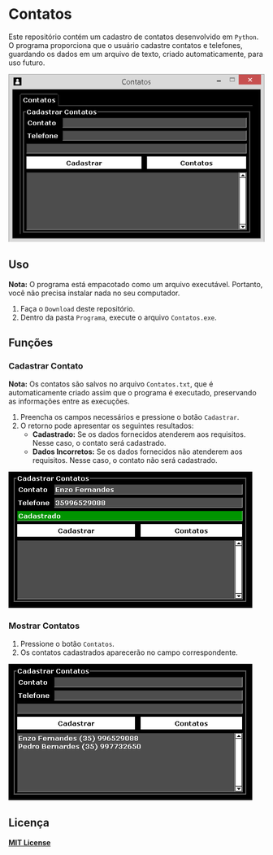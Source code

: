 # Contatos

Este repositório contém um cadastro de contatos desenvolvido em `Python`. O programa proporciona que o usuário cadastre contatos e telefones, guardando os dados em um arquivo de texto, criado automaticamente, para uso futuro.

![Contatos](Imagens/Contatos.png)

## Uso

**Nota:** O programa está empacotado como um arquivo executável. Portanto, você não precisa instalar nada no seu computador.

1. Faça o `Download` deste repositório.
2. Dentro da pasta `Programa`, execute o arquivo `Contatos.exe`.

## Funções

### Cadastrar Contato

**Nota:** Os contatos são salvos no arquivo `Contatos.txt`, que é automaticamente criado assim que o programa é executado, preservando as informações entre as execuções.

1. Preencha os campos necessários e pressione o botão `Cadastrar`.
2. O retorno pode apresentar os seguintes resultados:
    - **Cadastrado:** Se os dados fornecidos atenderem aos requisitos. Nesse caso, o contato será cadastrado.
    - **Dados Incorretos:** Se os dados fornecidos não atenderem aos requisitos. Nesse caso, o contato não será cadastrado.
      
![Cadastrar Contato](Imagens/Cadastrar.png)

### Mostrar Contatos

1. Pressione o botão `Contatos`.
2. Os contatos cadastrados aparecerão no campo correspondente.

![Mostrar Contatos](Imagens/Mostrar.png)

## Licença

**[MIT License](LICENSE.md)**
